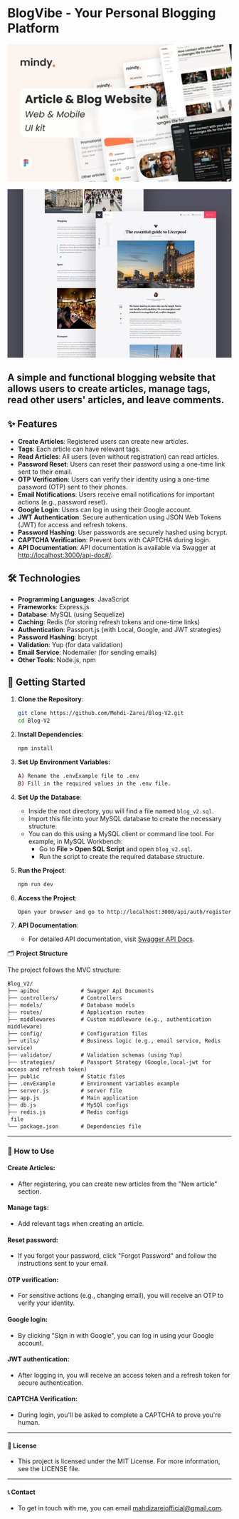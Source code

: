 # BlogVibe - Your Personal Blogging Platform

<!-- Project Images -->

![Blog Screenshot](https://github.com/Mehdi-Zarei/Blog-V2/raw/fa5087e20b679c72faa5534038b442e33e1c8f61/public/images/2.jpg)

![Blog Screenshot](https://github.com/Mehdi-Zarei/Blog-V2/raw/fa5087e20b679c72faa5534038b442e33e1c8f61/public/images/1.jpg)

## A simple and functional blogging website that allows users to create articles, manage tags, read other users' articles, and leave comments.

## ✨ Features

- **Create Articles**: Registered users can create new articles.
- **Tags**: Each article can have relevant tags.
- **Read Articles**: All users (even without registration) can read articles.
- **Password Reset**: Users can reset their password using a one-time link sent to their email.
- **OTP Verification**: Users can verify their identity using a one-time password (OTP) sent to their phones.
- **Email Notifications**: Users receive email notifications for important actions (e.g., password reset).
- **Google Login**: Users can log in using their Google account.
- **JWT Authentication**: Secure authentication using JSON Web Tokens (JWT) for access and refresh tokens.
- **Password Hashing**: User passwords are securely hashed using bcrypt.
- **CAPTCHA Verification**: Prevent bots with CAPTCHA during login.
- **API Documentation**: API documentation is available via Swagger at [http://localhost:3000/api-doc#/](http://localhost:3000/api-doc#/).

## 🛠️ Technologies

- **Programming Languages**: JavaScript
- **Frameworks**: Express.js
- **Database**: MySQL (using Sequelize)
- **Caching**: Redis (for storing refresh tokens and one-time links)
- **Authentication**: Passport.js (with Local, Google, and JWT strategies)
- **Password Hashing**: bcrypt
- **Validation**: Yup (for data validation)
- **Email Service**: Nodemailer (for sending emails)
- **Other Tools**: Node.js, npm

## 🚀 Getting Started

1. **Clone the Repository**:
   ```bash
   git clone https://github.com/Mehdi-Zarei/Blog-V2.git
   cd Blog-V2
   ```
2. **Install Dependencies**:
   ```bash
   npm install
   ```
3. **Set Up Environment Variables:**
   ```bash
   A) Rename the .envExample file to .env
   B) Fill in the required values in the .env file.
   ```
4. **Set Up the Database**:

   - Inside the root directory, you will find a file named `blog_v2.sql`.
   - Import this file into your MySQL database to create the necessary structure.
   - You can do this using a MySQL client or command line tool. For example, in MySQL Workbench:
     - Go to **File > Open SQL Script** and open `blog_v2.sql`.
     - Run the script to create the required database structure.

5. **Run the Project**:

   ```bash
   npm run dev
   ```

6. **Access the Project**:

   ```
   Open your browser and go to http://localhost:3000/api/auth/register
   ```

7. **API Documentation**:
   - For detailed API documentation, visit [Swagger API Docs](http://localhost:3000/api-doc#/).

🗂️ **Project Structure**

The project follows the MVC structure:

```
Blog_V2/
├── apiDoc             # Swagger Api Documents
├── controllers/       # Controllers
├── models/            # Database models
├── routes/            # Application routes
├── middlewares        # Custom middleware (e.g., authentication middleware)
├── config/            # Configuration files
├── utils/             # Business logic (e.g., email service, Redis service)
├── validator/         # Validation schemas (using Yup)
├── strategies/        # Passport Strategy (Google,local-jwt for access and refresh token)
├── public             # Static files
├── .envExample        # Environment variables example
├── server.js          # server file
├── app.js             # Main application
├── db.js              # MySQl configs
├── redis.js           # Redis configs
 file
└── package.json       # Dependencies file

```

---

### **📝 How to Use**

#### Create Articles:

- After registering, you can create new articles from the "New article" section.

#### Manage tags:

- Add relevant tags when creating an article.

#### Reset password:

- If you forgot your password, click "Forgot Password" and follow the instructions sent to your email.

#### OTP verification:

- For sensitive actions (e.g., changing email), you will receive an OTP to verify your identity.

#### Google login:

- By clicking "Sign in with Google", you can log in using your Google account.

#### JWT authentication:

- After logging in, you will receive an access token and a refresh token for secure authentication.

#### CAPTCHA Verification:

- During login, you'll be asked to complete a CAPTCHA to prove you're human.

---

#### 📜 License

- This project is licensed under the MIT License. For more information, see the LICENSE file.

---

#### 📞 Contact

- To get in touch with me, you can email mahdizareiofficial@gmail.com.
